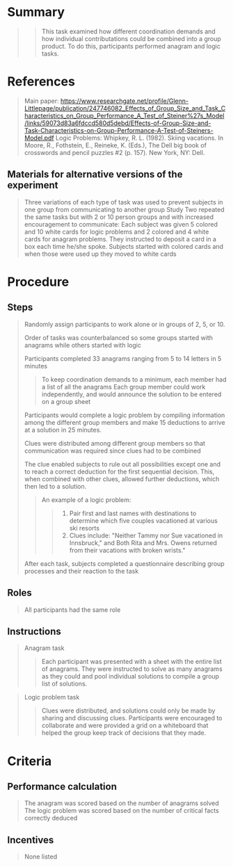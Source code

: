 # Summary
> >This task examined how different coordination demands and how individual contributations could be combined into a group product. To do this, participants performed anagram and logic tasks.

# References
>Main paper: https://www.researchgate.net/profile/Glenn-Littlepage/publication/247746082_Effects_of_Group_Size_and_Task_Characteristics_on_Group_Performance_A_Test_of_Steiner%27s_Model/links/59073d83a6fdccd580d5debd/Effects-of-Group-Size-and-Task-Characteristics-on-Group-Performance-A-Test-of-Steiners-Model.pdf
> Logic Problems: Whipkey, R. L. (1982). Skiing vacations. In Moore, R., Fothstein, E., Reineke, K. (Eds.), The Dell big book of crosswords and pencil puzzles #2 (p. 157). New York, NY: Dell.


## Materials for alternative versions of the experiment 
>Three variations of each type of task was used to prevent subjects in one group from communicating to another group
>Study Two repeated the same tasks but with 2 or 10 person groups and with increased encouragement to communicate: Each subject was given 5 colored and 10 white cards for logic problems and 2 colored and 4 white cards for anagram problems. They instructed to deposit a card in a box each time he/she spoke. Subjects started with colored cards and when those were used up they moved to white cards

# Procedure
## Steps
> Randomly assign participants to work alone or in groups of 2, 5, or 10.
> 
> Order of tasks was counterbalanced so some groups started with anagrams while others started with logic
> 
> Participants completed 33 anagrams ranging from 5 to 14 letters in 5 minutes
> > To keep coordination demands to a minimum, each member had a list of all the anagrams
> > Each group member could work independently, and would announce the solution to be entered on a group sheet
> 
> Participants would complete a logic problem by compiling information among the different group members and make 15 deductions to arrive at a solution in 25 minutes.
> 
> Clues were distributed among different group members so that communication was required since clues had to be combined
> 
> The clue enabled subjects to rule out all possibilities except one and to reach a correct deduction for the first sequential decision. This, when combined with other clues, allowed further deductions, which then led to a solution.
> 
> > An example of a logic problem:
> > > 1. Pair first and last names with destinations to determine which five couples vacationed at various ski resorts
> > > 2. Clues include: "Neither Tammy nor Sue vacationed in Innsbruck," and Both Rita and Mrs. Owens returned from their vacations with broken wrists."
> 
> After each task, subjects completed a questionnaire describing group processes and their reaction to the task

## Roles 
>All participants had the same role

## Instructions
> Anagram task
> > Each participant was presented with a sheet with the entire list of anagrams. They were instructed to solve as many anagrams as they could and pool individual solutions to compile a group list of solutions. 

> Logic problem task
> > Clues were distributed, and solutions could only be made by sharing and discussing clues. Participants were encouraged to collaborate and were provided a grid on a whiteboard that helped the group keep track of decisions that they made. 


# Criteria
## Performance calculation
>The anagram was scored based on the number of anagrams solved
>The logic problem was scored based on the number of critical facts correctly deduced 

## Incentives
>None listed
